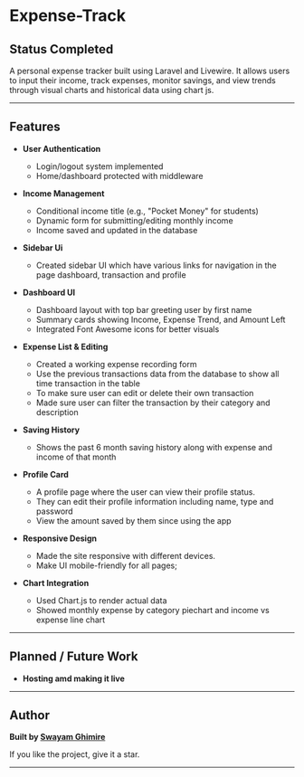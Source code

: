 # Expense-Track
## Status Completed

A personal expense tracker built using Laravel and Livewire. It allows users to input their income, track expenses, monitor savings, and view trends through visual charts and historical data using chart js. 

---
## Features 
- **User Authentication**
  - Login/logout system implemented
  - Home/dashboard protected with middleware

- **Income Management**
  - Conditional income title (e.g., "Pocket Money" for students)
  - Dynamic form for submitting/editing monthly income
  - Income saved and updated in the database

- **Sidebar Ui**
  - Created sidebar UI which have various links for navigation in the page dashboard, transaction and profile

- **Dashboard UI**
  - Dashboard layout with top bar greeting user by first name
  - Summary cards showing Income, Expense Trend, and Amount Left
  - Integrated Font Awesome icons for better visuals

- **Expense List & Editing**
  - Created a working expense recording form
  - Use the previous transactions data from the database to show all time transaction in the table
  - To make sure user can edit or delete their own transaction
  - Made sure user can filter the transaction by their category and description

- **Saving History**
  - Shows the past 6 month saving history along with expense and income of that month

- **Profile Card**
  - A profile page where the user can view their profile status.
  - They can edit their profile information including name, type and password
  - View the amount saved by them since using the app

- **Responsive Design**
  - Made the site responsive with different devices.
  - Make UI mobile-friendly for all pages;

- **Chart Integration**
  - Used Chart.js to render actual data
  - Showed monthly expense by category piechart and income vs expense line chart
---

## Planned / Future Work
- **Hosting amd making it live**
---

## Author

**Built by [Swayam Ghimire](https://github.com/Swayam-Ghimire/expense-track)**

If you like the project, give it a star.

---